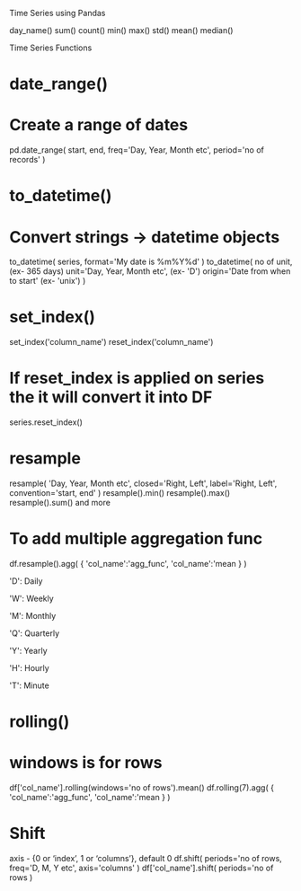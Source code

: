 Time Series using Pandas

day_name()
sum()
count()
min()
max()
std()
mean()
median()


Time Series Functions

# date_range()
# Create a range of dates
pd.date_range(
    start,
    end,
    freq='Day, Year, Month etc',
    period='no of records'
)

# to_datetime()
# Convert strings → datetime objects
to_datetime(
    series,
    format='My date is %m%Y%d'
)
to_datetime(
    no of unit, (ex- 365 days)
    unit='Day, Year, Month etc', (ex- 'D')
    origin='Date from when to start' (ex- 'unix')
)

# set_index()
set_index('column_name')
reset_index('column_name') 
# If reset_index is applied on series the it will convert it into DF
series.reset_index()

# resample
resample(
    'Day, Year, Month etc',
    closed='Right, Left',
    label='Right, Left',
    convention='start, end'
)
resample().min()
resample().max()
resample().sum() and more

# To add multiple aggregation func 
df.resample().agg(
    {
        'col_name':'agg_func',
        'col_name':'mean
    }
)

'D': Daily

'W': Weekly

'M': Monthly

'Q': Quarterly

'Y': Yearly

'H': Hourly

'T': Minute

# rolling()
# windows is for rows
df['col_name'].rolling(windows='no of rows').mean()
df.rolling(7).agg(
    {
        'col_name':'agg_func',
        'col_name':'mean
    }
)

# Shift
axis - {0 or ‘index’, 1 or ‘columns’}, default 0
df.shift(
    periods='no of rows,
    freq='D, M, Y etc',
    axis='columns'
)
df['col_name'].shift(
    periods='no of rows
)